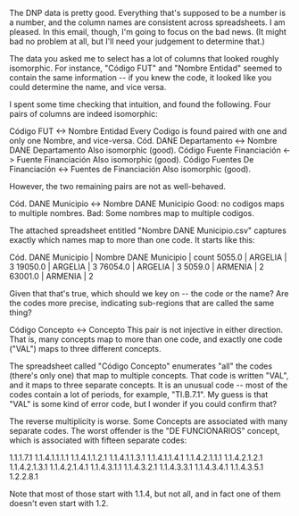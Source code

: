 The DNP data is pretty good. Everything that's supposed to be a number is a number, and the column names are consistent across spreadsheets. I am pleased. In this email, though, I'm going to focus on the bad news. (It might bad no problem at all, but I'll need your judgement to determine that.)

The data you asked me to select has a lot of columns that looked roughly isomorphic. For instance, "Código FUT" and "Nombre Entidad" seemed to contain the same information -- if you knew the code, it looked like you could determine the name, and vice versa.

I spent some time checking that intuition, and found the following. Four pairs of columns are indeed isomorphic:

Código FUT <-> Nombre Entidad
  Every Codigo is found paired with
  one and only one Nombre, and vice-versa.
Cód. DANE Departamento <-> Nombre DANE Departamento
  Also isomorphic (good).
Código Fuente Financiación <-> Fuente Financiación
  Also isomorphic (good).
Código Fuentes De Financiación <-> Fuentes de Financiación
  Also isomorphic (good).

However, the two remaining pairs are not as well-behaved.

Cód. DANE Municipio <-> Nombre DANE Municipio
  Good: no codigos maps to multiple nombres.
  Bad: Some nombres map to multiple codigos.

The attached spreadsheet entitled "Nombre DANE Municipio.csv" captures exactly which names map to more than one code. It starts like this:

Cód. DANE Municipio | Nombre DANE Municipio | count
5055.0              | ARGELIA               | 3
19050.0             | ARGELIA               | 3
76054.0             | ARGELIA               | 3
5059.0              | ARMENIA               | 2
63001.0             | ARMENIA               | 2

Given that that's true, which should we key on -- the code or the name? Are the codes more precise, indicating sub-regions that are called the same thing?

Código Concepto <-> Concepto
  This pair is not injective in either direction.
  That is, many concepts map to more than one code,
  and exactly one code ("VAL") maps to three different concepts.

The spreadsheet called "Código Concepto" enumerates "all" the codes (there's only one) that map to multiple concepts. That code is written "VAL", and it maps to three separate concepts. It is an unusual code -- most of the codes contain a lot of periods, for example, "TI.B.7.1". My guess is that "VAL" is some kind of error code, but I wonder if you could confirm that?

The reverse multiplicity is worse. Some Concepts are associated with many separate codes. The worst offender is the "DE FUNCIONARIOS" concept, which is associated with fifteen separate codes:

1.1.1.7.1
1.1.4.1.1.1.1
1.1.4.1.1.2.1
1.1.4.1.1.3.1
1.1.4.1.1.4.1
1.1.4.2.1.1.1
1.1.4.2.1.2.1
1.1.4.2.1.3.1
1.1.4.2.1.4.1
1.1.4.3.1.1
1.1.4.3.2.1
1.1.4.3.3.1
1.1.4.3.4.1
1.1.4.3.5.1
1.2.2.8.1

Note that most of those start with 1.1.4, but not all, and in fact one of them doesn't even start with 1.2.

